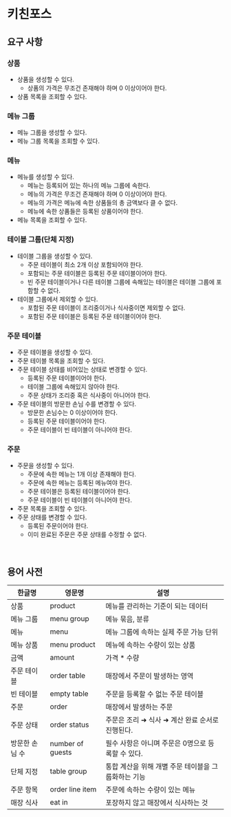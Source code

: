 # 키친포스

## 요구 사항
### 상품
* 상품을 생성할 수 있다.
  * 상품의 가격은 무조건 존재해야 하며 0 이상이어야 한다.
* 상품 목록을 조회할 수 있다.

### 메뉴 그룹
* 메뉴 그룹을 생성할 수 있다. 
* 메뉴 그룹 목록을 조회할 수 있다.

### 메뉴
* 메뉴를 생성할 수 있다.
  * 메뉴는 등록되어 있는 하나의 메뉴 그룹에 속한다.
  * 메뉴의 가격은 무조건 존재해야 하며 0 이상이어야 한다.
  * 메뉴의 가격은 메뉴에 속한 상품들의 총 금액보다 클 수 없다.
  * 메뉴에 속한 상품들은 등록된 상품이어야 한다.
* 메뉴 목록을 조회할 수 있다.

### 테이블 그룹(단체 지정)
* 테이블 그룹을 생성할 수 있다.
  * 주문 테이블이 최소 2개 이상 포함되어야 한다.
  * 포함되는 주문 테이블은 등록된 주문 테이블이어야 한다.
  * 빈 주문 테이블이거나 다른 테이블 그룹에 속해있는 테이블은 테이블 그룹에 포함할 수 없다.
* 테이블 그룹에서 제외할 수 있다.
  * 포함된 주문 테이블이 조리중이거나 식사중이면 제외할 수 없다.
  * 포함된 주문 테이블은 등록된 주문 테이블이어야 한다. 

### 주문 테이블 
* 주문 테이블을 생성할 수 있다.
* 주문 테이블 목록을 조회할 수 있다.
* 주문 테이블 상태를 비어있는 상태로 변경할 수 있다.
  * 등록된 주문 테이블이어야 한다. 
  * 테이블 그룹에 속해있지 않아야 한다.
  * 주문 상태가 조리중 혹은 식사중이 아니어야 한다.
* 주문 테이블의 방문한 손님 수를 변경할 수 있다.
  * 방문한 손님수는 0 이상이어야 한다.
  * 등록된 주문 테이블이어야 한다.
  * 주문 테이블이 빈 테이블이 아니어야 한다.

### 주문
* 주문을 생성할 수 있다.
  * 주문에 속한 메뉴는 1개 이상 존재해야 한다.
  * 주문에 속한 메뉴는 등록된 메뉴여야 한다.
  * 주문 테이블은 등록된 테이블이어야 한다.
  * 주문 테이블이 빈 테이블이 아니어야 한다.
* 주문 목록을 조회할 수 있다.
* 주문 상태를 변경할 수 있다.
  * 등록된 주문이어야 한다.
  * 이미 완료된 주문은 주문 상태를 수정할 수 없다.

<br />

## 용어 사전

| 한글명 | 영문명 | 설명 |
| --- | --- | --- |
| 상품 | product | 메뉴를 관리하는 기준이 되는 데이터 |
| 메뉴 그룹 | menu group | 메뉴 묶음, 분류 |
| 메뉴 | menu | 메뉴 그룹에 속하는 실제 주문 가능 단위 |
| 메뉴 상품 | menu product | 메뉴에 속하는 수량이 있는 상품 |
| 금액 | amount | 가격 * 수량 |
| 주문 테이블 | order table | 매장에서 주문이 발생하는 영역 |
| 빈 테이블 | empty table | 주문을 등록할 수 없는 주문 테이블 |
| 주문 | order | 매장에서 발생하는 주문 |
| 주문 상태 | order status | 주문은 조리 ➜ 식사 ➜ 계산 완료 순서로 진행된다. |
| 방문한 손님 수 | number of guests | 필수 사항은 아니며 주문은 0명으로 등록할 수 있다. |
| 단체 지정 | table group | 통합 계산을 위해 개별 주문 테이블을 그룹화하는 기능 |
| 주문 항목 | order line item | 주문에 속하는 수량이 있는 메뉴 |
| 매장 식사 | eat in | 포장하지 않고 매장에서 식사하는 것 |
